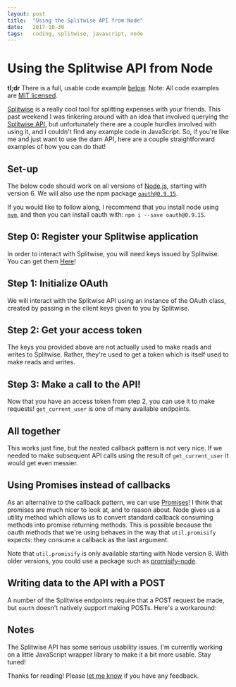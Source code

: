 ```yaml
---
layout: post
title:  "Using the Splitwise API from Node"
date:   2017-10-30
tags:   coding, splitwise, javascript, node
---
```


# Using the Splitwise API from Node

**tl;dr** There is a full, usable code example [below](#all-together).
Note: All code examples are [MIT licensed](https://gist.github.com/keriwarr/a0075615e5335476a6838ec472794dd8#file-license-txt).

[Splitwise](https://www.splitwise.com/) is a really cool tool for splitting expenses with your friends. This past weekend I was tinkering around with an idea that involved querying the [Splitwise API](http://dev.splitwise.com/), but unfortunately there are a couple hurdles involved with using it, and I couldn't find any example code in JavaScript. So, if you're like me and just want to use the darn API, here are a couple straightforward examples of how you can do that!

## Set-up

The below code should work on all versions of [Node.js](https://nodejs.org/en/), starting with version 6. We will also use the npm package [`oauth@0.9.15`](https://www.npmjs.com/package/oauth).

If you would like to follow along, I recommend that you install node using [`nvm`](https://github.com/creationix/nvm), and then you can install oauth with: `npm i --save oauth@0.9.15`.

## Step 0: Register your Splitwise application

In order to interact with Splitwise, you will need keys issued by Splitwise. You can get them [Here](https://secure.splitwise.com/oauth_clients)!

## Step 1: Initialize OAuth

We will interact with the Splitwise API using an instance of the OAuth class, created by passing in the client keys given to you by Splitwise.

<script src="https://gist.github.com/keriwarr/a0075615e5335476a6838ec472794dd8.js?file=step-1.js"></script>

## Step 2: Get your access token

The keys you provided above are not actually used to make reads and writes to Splitwise. Rather, they're used to get a token which is itself used to make reads and writes.

<script src="https://gist.github.com/keriwarr/a0075615e5335476a6838ec472794dd8.js?file=step-2.js"></script>

## Step 3: Make a call to the API!

Now that you have an access token from step 2, you can use it to make requests! `get_current_user` is one of many available endpoints.

<script src="https://gist.github.com/keriwarr/a0075615e5335476a6838ec472794dd8.js?file=step-3.js"></script>

## All together

<script src="https://gist.github.com/keriwarr/a0075615e5335476a6838ec472794dd8.js?file=all-together.js"></script>

This works just fine, but the nested callback pattern is not very nice. If we needed to make subsequent API calls using the result of `get_current_user` it would get even messier.

## Using Promises instead of callbacks

As an alternative to the callback pattern, we can use [Promises](https://developer.mozilla.org/en-US/docs/Web/JavaScript/Reference/Global_Objects/Promise)! I think that promises are much nicer to look at, and to reason about. Node gives us a utility method which allows us to convert standard callback consuming methods into promise returning methods. This is possible because the oauth methods that we're using behaves in the way that `util.promisify` expects: they consume a callback as the last argument.

Note that `util.promisify` is only available starting with Node version 8. With older versions, you could use a package such as [promisify-node](https://www.npmjs.com/package/promisify-node).

<script src="https://gist.github.com/keriwarr/a0075615e5335476a6838ec472794dd8.js?file=promises.js"></script>

## Writing data to the API with a POST

A number of the Splitwise endpoints require that a POST request be made, but `oauth` doesn't natively support making POSTs. Here's a workaround:

<script src="https://gist.github.com/keriwarr/a0075615e5335476a6838ec472794dd8.js?file=posting.js"></script>

## Notes

The Splitwise API has some serious usability issues. I'm currently working on a little JavaScript wrapper library to make it a bit more usable. Stay tuned!

Thanks for reading! Please [let me know](mailto:keri@warr.ca) if you have any feedback.
